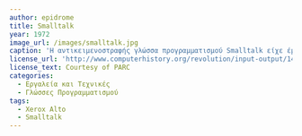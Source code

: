 ```yaml
---
author: epidrome
title: Smalltalk
year: 1972
image_url: /images/smalltalk.jpg
caption: 'Η αντικειμενοστραφής γλώσσα προγραμματισμού Smalltalk είχε έμφαση σε οντότητες υψηλού επιπέδου και στην διάδραση με τον χρήστη και έτσι διευκόλυνε την κατασκευή και τις δοκιμές του λογισμικού που τελικά οδήγησε στους πρώτους επιτυχημένους εμπορικά επιτραπέζιους υπολογιστές'
license_url: 'http://www.computerhistory.org/revolution/input-output/14/347/1859'
license_text: Courtesy of PARC
categories:
  - Εργαλεία και Τεχνικές 
  - Γλώσσες Προγραμματισμού 
tags:
  - Xerox Alto
  - Smalltalk
---
```

